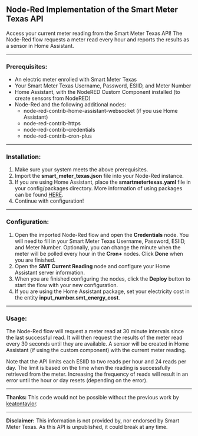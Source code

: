 ## Node-Red Implementation of the Smart Meter Texas API

Access your current meter reading from the Smart Meter Texas API!  The Node-Red flow requests a meter read every hour and reports the results as a sensor in Home Assistant.

---
### Prerequisites:
* An electric meter enrolled with Smart Meter Texas
* Your Smart Meter Texas Username, Password, ESIID, and Meter Number
* Home Assistant, with the NodeRED Custom Component installed (to create sensors from NodeRED)
* Node-Red and the following additional nodes:
   * node-red-contrib-home-assistant-websocket (if you use Home Assistant)
   * node-red-contrib-https
   * node-red-contrib-credentials
   * node-red-contrib-cron-plus

---
### Installation:
1. Make sure your system meets the above prerequisites.
2. Import the __smart_meter_texas.json__ file into your Node-Red instance.
3. If you are using Home Assistant, place the __smartmetertexas.yaml__ file in your config/packages directory.  More information of using packages can be found [HERE](https://www.home-assistant.io/docs/configuration/packages/#create-a-packages-folder "HERE").
4. Continue with configuration!
---
### Configuration:
1. Open the imported Node-Red flow and open the __Credentials__ node.  You will need to fill in your Smart Meter Texas Username, Password, ESIID, and Meter Number.  Optionally, you can change the minute when the meter will be polled every hour in the __Cron+__ nodes.  Click __Done__ when you are finished.
2. Open the __SMT Current Reading__ node and configure your Home Assistant server information.
3. When you are finished configuring the nodes, click the __Deploy__ button to start the flow with your new configuration.
4. If you are using the Home Assistant package, set your electricity cost in the entity __input_number.smt_energy_cost__.
---
### Usage:
The Node-Red flow will request a meter read at 30 minute intervals since the last successful read.  It will then request the results of the meter read every 30 seconds until they are available.  A sensor will be created in Home Assistant (if using the custom component) with the current meter reading.

Note that the API limits each ESIID to two reads per hour and 24 reads per day.  The limit is based on the time when the reading is successfully retrieved from the meter.  Increasing the frequency of reads will result in an error until the hour or day resets (depending on the error).

---
__Thanks:__ This code would not be possible without the previous work by [keatontaylor](https://github.com/keatontaylor/smartmetertexas-api).

---
__Disclaimer:__ This information is not provided by, nor endorsed by Smart Meter Texas.  As this API is unpublished, it could break at any time.  